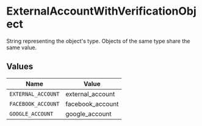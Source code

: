 # ExternalAccountWithVerificationObject

String representing the object's type. Objects of the same type share the same value.


## Values

| Name               | Value              |
| ------------------ | ------------------ |
| `EXTERNAL_ACCOUNT` | external_account   |
| `FACEBOOK_ACCOUNT` | facebook_account   |
| `GOOGLE_ACCOUNT`   | google_account     |